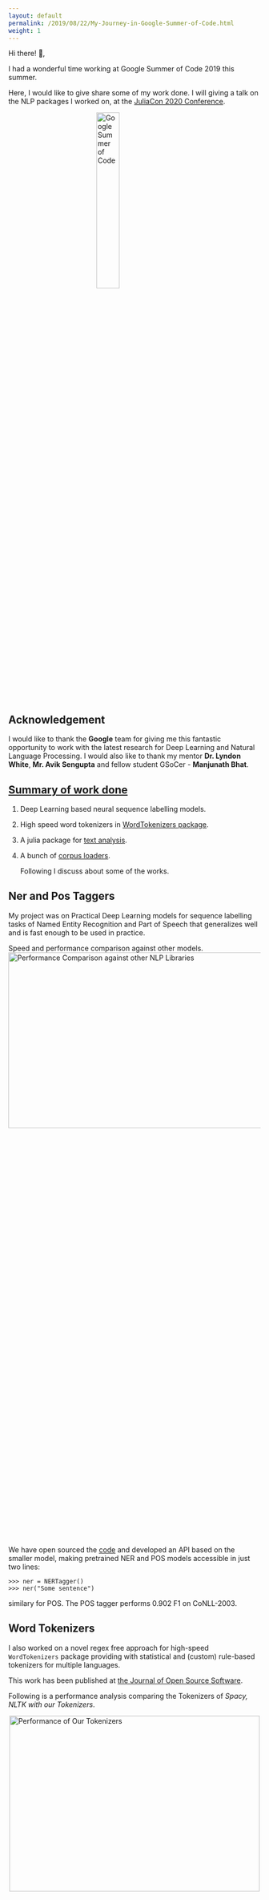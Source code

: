 ```yaml
---
layout: default
permalink: /2019/08/22/My-Journey-in-Google-Summer-of-Code.html
weight: 1
---
```


Hi there! 👋,

I had a wonderful time working at Google Summer of Code 2019 this summer. 

Here, I would like to give share some of my work done. I will giving a talk on the NLP packages I worked on, at the [JuliaCon 2020 Conference](https://live.juliacon.org/talk/Z8WWNV).

<style>
img {
  display: block;
  margin-left: auto;
  margin-right: auto;
  width: 30%;
  height: 30%;
}
</style>
<img src="../../../images/gsoc_logo.png" alt="Google Summer of Code">

## Acknowledgement

I would like to thank the **Google** team for giving me this fantastic opportunity to work with the latest research for Deep Learning and Natural Language Processing.
I would also like to thank my mentor **Dr. Lyndon White**, **Mr. Avik Sengupta** and fellow student GSoCer - **Manjunath Bhat**.

## <u> Summary of work done </u>

1. Deep Learning based neural sequence labelling models.

2. High speed word tokenizers in [WordTokenizers package](https://github.com/JuliaText/WordTokenizers.jl).

3. A julia package for [text analysis](https://github.com/JuliaText/TextAnalysis.jl).

4. A bunch of [corpus loaders](https://github.com/JuliaText/CorpusLoaders.jl).

   

   Following I discuss about some of the works. 

## Ner and Pos Taggers

My project was on Practical Deep Learning models for sequence labelling tasks of Named Entity Recognition and Part of Speech that generalizes well and is fast enough to be used in practice.

Speed and performance comparison against other models.
<img id="two" src="../../../images/ner_compare.png" alt="Performance Comparison against other NLP Libraries" style="width:1000px;">

We have open sourced the [code](https://github.com/Ayushk4/NER) and developed an API based on the smaller model, making pretrained NER and POS models accessible in just two lines:

`>>> ner = NERTagger()` <br>
`>>> ner("Some sentence")` <br>

similary for POS. The POS tagger performs 0.902 F1 on CoNLL-2003.

## Word Tokenizers

I also worked on a novel regex free approach for high-speed `WordTokenizers` package providing with statistical and (custom) rule-based tokenizers for multiple languages.

This work has been published at [the Journal of Open Source Software](https://www.theoj.org/joss-papers/joss.01956/10.21105.joss.01956.pdf).

Following is a performance analysis comparing the Tokenizers of _Spacy, NLTK with our Tokenizers_.

<img id="tffwo" src="../../../images/tknzrs_plot.png" alt="Performance of Our Tokenizers" style="width:500px;">


